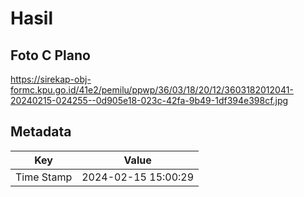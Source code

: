 # Hasil

## Foto C Plano

https://sirekap-obj-formc.kpu.go.id/41e2/pemilu/ppwp/36/03/18/20/12/3603182012041-20240215-024255--0d905e18-023c-42fa-9b49-1df394e398cf.jpg


## Metadata

| Key        | Value               |
| ---------- | ------------------- |
| Time Stamp | 2024-02-15 15:00:29 |



